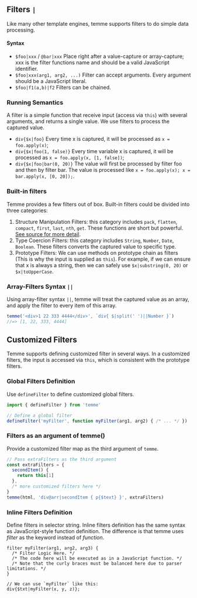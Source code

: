 ## Filters `|`

Like many other template engines, temme supports filters to do simple data processing.

#### Syntax

- `$foo|xxx` / `@bar|xxx` Place right after a value-capture or array-capture; xxx is the filter functions name and should be a valid JavaScript identifier.
- `$foo|xxx(arg1, arg2, ...)` Filter can accept arguments. Every argument should be a JavaScript literal.
- `$foo|f1(a,b)|f2` Filters can be chained.

### Running Semantics

A filter is a simple function that receive input (access via `this`) with several arguments, and returns a single value. We use filters to process the captured value.

- `div{$x|foo}` Every time x is captured, it will be processed as `x = foo.apply(x)`;
- `div{$x|foo(1, false)}` Every time variable x is captured, it will be processed as `x = foo.apply(x, [1, false])`;
- `div{$x|foo|bar(0, 20)}` The value will first be processed by filter foo and then by filter bar. The value is processed like `x = foo.apply(x); x = bar.apply(x, [0, 20]);`.

### Built-in filters

Temme provides a few filters out of box. Built-in filters could be divided into three categories:

1.  Structure Manipulation Filters: this category includes `pack`, `flatten`, `compact`, `first`, `last`, `nth`, `get`. These functions are short but powerful. [See source for more detail](/src/filters.ts).
2.  Type Coercion Filters: this category includes `String`, `Number`, `Date`, `Boolean`. These filters converts the captured value to specific type.
3.  Prototype Filters: We can use methods on prototype chain as filters (This is why the input is supplied as `this`). For example, if we can ensure that x is always a string, then we can safely use `$x|substring(0, 20)` or `$x|toUpperCase`.

### Array-Filters Syntax `||`

Using array-filter syntax `||`, temme will treat the captured value as an array, and apply the filter to every item of this array.

```JavaScript
temme('<div>1 22 333 4444</div>', `div{ $|split(' ')||Number }`)
//=> [1, 22, 333, 4444]
```

## Customized Filters

Temme supports defining customized filter in several ways. In a customized filters, the input is accessed via `this`, which is consistent with the prototype filters.

### Global Filters Definition

Use `defineFilter` to define customized global filters.

```JavaScript
import { defineFilter } from 'temme'

// Define a global filter
defineFilter('myFilter', function myFilter(arg1, arg2) { /* ... */ })
```

### Filters as an argument of temme()

Provide a customized filter map as the third argument of `temme`.

```JavaScript
// Pass extraFilters as the third argument
const extraFilters = {
  secondItem() {
    return this[1]
  },
  /* more customized filters here */
}
temme(html, 'div@arr|secondItem { p{$text} }', extraFilters)
```

### Inline Filters Definition

Define filters in selector string. Inline filters definition has the same syntax as JavaScript-style function definition. The difference is that temme uses _filter_ as the keyword instead of _function_.

```
filter myFilter(arg1, arg2, arg3) {
  /* Filter Logic Here. */
  /* The code here will be executed as in a JavaScript function. */
  /* Note that the curly braces must be balanced here due to parser limitations. */
}

// We can use `myFilter` like this:
div{$txt|myFilter(x, y, z)};
```
